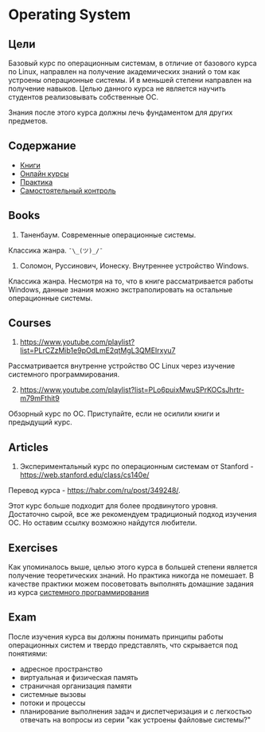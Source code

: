 # Operating System

## Цели
Базовый курс по операционным системам, в отличие от базового курса по Linux, направлен на получение академических знаний о том как устроены операционные системы. И в меньшей степени направлен на получение навыков. Целью данного курса не является научить студентов реализовывать собственные ОС.

Знания после этого курса должны лечь фундаментом для других предметов.

## Содержание
* [Книги](https://github.com/drewxa/guide/master/OS.md#books)
* [Онлайн курсы](https://github.com/drewxa/guide/master/OS.md#courses)
* [Практика](https://github.com/drewxa/guide/master/OS.md#exercises)
* [Самостоятельный контроль](https://github.com/drewxa/guide/master/OS.md#exam)

## Books
1. Таненбаум. Современные операционные системы.

Классика жанра. `¯\_(ツ)_/¯`

1. Соломон, Руссинович, Ионеску. Внутреннее устройство Windows.

Классика жанра. Несмотря на то, что в книге рассматривается работы Windows, данные знания можно экстраполировать на остальные операционные системы.

## Courses
1. https://www.youtube.com/playlist?list=PLrCZzMib1e9pOdLmE2qtMgL3QMEIrxyu7

Рассматривается внутренне устройство ОС Linux через изучение системного программирования.

2. https://www.youtube.com/playlist?list=PLo6puixMwuSPrKOCsJhrtr-m79mFthit9

Обзорный курс по ОС. Приступайте, если не осилили книги и предыдущий курс.

## Articles
1. Экспериментальный курс по операционным системам от Stanford - https://web.stanford.edu/class/cs140e/

Перевод курса - https://habr.com/ru/post/349248/.

Этот курс больше подходит для более продвинутого уровня. Достаточно сырой, все же рекомендуем традиционый подход изучения ОС. Но оставим ссылку возможно найдутся любители. 

## Exercises
Как упоминалось выше, целью этого курса в большей степени является получение теоретических знаний. Но практика никогда не помешает. В качестве практики можем посоветовать выполнять домашние задания из курса [системного программирования](https://www.youtube.com/playlist?list=PLrCZzMib1e9pOdLmE2qtMgL3QMEIrxyu7)

## Exam
После изучения курса вы должны понимать принципы работы операционных систем и твердо представлять, что скрывается под понятиями:
* адресное пространство
* виртуальная и физическая память
* страничная организация памяти 
* системные вызовы
* потоки и процессы
* планирование выполнения задач и диспетчеризация
и с легкостью отвечать на вопросы из серии "как устроены файловые системы?"
